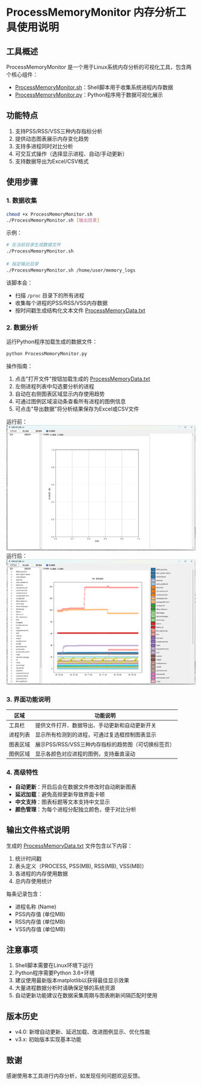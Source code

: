 # ProcessMemoryMonitor 内存分析工具使用说明

## 工具概述
ProcessMemoryMonitor 是一个用于Linux系统内存分析的可视化工具，包含两个核心组件：
- [ProcessMemoryMonitor.sh](file://./ProcessMemoryMonitor.sh)：Shell脚本用于收集系统进程内存数据
- [ProcessMemoryMonitor.py](file://./ProcessMemoryMonitor.py)：Python程序用于数据可视化展示

## 功能特点
1. 支持PSS/RSS/VSS三种内存指标分析
2. 提供动态图表展示内存变化趋势
3. 支持多进程同时对比分析
4. 可交互式操作（选择显示进程、自动/手动更新）
5. 支持数据导出为Excel/CSV格式

## 使用步骤

### 1. 数据收集
```bash
chmod +x ProcessMemoryMonitor.sh
./ProcessMemoryMonitor.sh [输出目录]
```


示例：
```bash
# 在当前目录生成数据文件
./ProcessMemoryMonitor.sh

# 指定输出目录
./ProcessMemoryMonitor.sh /home/user/memory_logs
```


该脚本会：
- 扫描 `/proc` 目录下的所有进程
- 收集每个进程的PSS/RSS/VSS内存数据
- 按时间戳生成结构化文本文件 [ProcessMemoryData.txt](file://./TestData/ProcessMemoryData.txt)

### 2. 数据分析
运行Python程序加载生成的数据文件：
```bash
python ProcessMemoryMonitor.py
```


操作指南：
1. 点击"打开文件"按钮加载生成的 [ProcessMemoryData.txt](file://./TestData/ProcessMemoryData.txt)
2. 左侧进程列表中勾选要分析的进程
3. 自动在右侧图表区域显示内存使用趋势
4. 可通过图例区域滚动条查看所有进程的图例信息
5. 可点击"导出数据"将分析结果保存为Excel或CSV文件

运行前：
![界面截图](./Data/AppDefaultStatus.png "APPDefaultStatus")
运行后：
![界面运行图](./Data/AppAnalysisiData.png "APPRunStatus")

### 3. 界面功能说明
| 区域 | 功能说明 |
|------|----------|
| 工具栏 | 提供文件打开、数据导出、手动更新和自动更新开关 |
| 进程列表 | 显示所有检测到的进程，可通过复选框控制图表显示 |
| 图表区域 | 展示PSS/RSS/VSS三种内存指标的趋势图（可切换标签页） |
| 图例区域 | 显示各颜色对应进程的图例，支持垂直滚动 |

### 4. 高级特性
- **自动更新**：开启后会在数据文件修改时自动刷新图表
- **延迟加载**：避免高频更新导致界面卡顿
- **中文支持**：图表标题等文本支持中文显示
- **颜色管理**：为每个进程分配独立颜色，便于对比分析

## 输出文件格式说明
生成的 [ProcessMemoryData.txt](file://./TestData/ProcessMemoryData.txt) 文件包含以下内容：
1. 统计时间戳
2. 表头定义（PROCESS, PSS(MB), RSS(MB), VSS(MB)）
3. 各进程的内存使用数据
4. 总内存使用统计

每条记录包含：
- 进程名称 (Name)
- PSS内存值 (单位MB)
- RSS内存值 (单位MB)
- VSS内存值 (单位MB)

## 注意事项
1. Shell脚本需要在Linux环境下运行
2. Python程序需要Python 3.6+环境
3. 建议使用最新版本matplotlib以获得最佳显示效果
4. 大量进程数据分析时请确保足够的系统资源
5. 自动更新功能建议在数据采集周期与图表刷新间隔匹配时使用



## 版本历史
- v4.0: 新增自动更新、延迟加载、改进图例显示、优化性能
- v3.x: 初始版本实现基本功能

## 致谢
感谢使用本工具进行内存分析，如发现任何问题欢迎反馈。